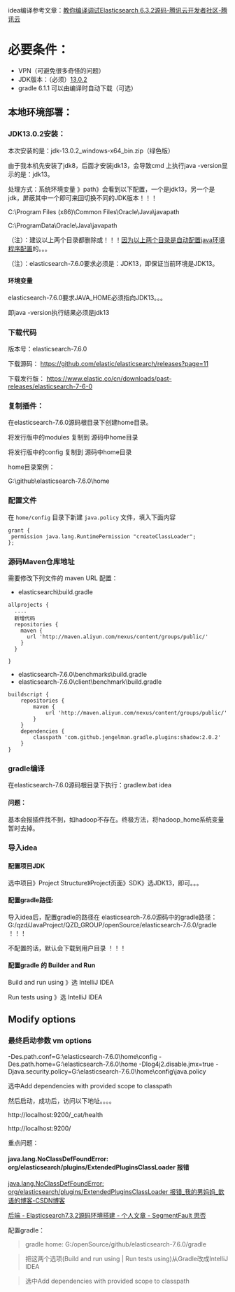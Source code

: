 idea编译参考文章：[教你编译调试Elasticsearch 6.3.2源码-腾讯云开发者社区-腾讯云](https://cloud.tencent.com/developer/article/1385924)

# 必要条件：

- VPN（可避免很多奇怪的问题）
- JDK版本：（必须）[13.0.2](https://www.oracle.com/java/technologies/javase/jdk13-archive-downloads.html)
- gradle 6.1.1  可以由编译时自动下载（可选）

## 本地环境部署：

### JDK13.0.2安装：

本次安装的是：jdk-13.0.2_windows-x64_bin.zip（绿色版）

由于我本机先安装了jdk8，后面才安装jdk13，会导致cmd 上执行java -version显示的是：jdk13。

处理方式：系统环境变量 》path》会看到以下配置，一个是jdk13，另一个是jdk，屏蔽其中一个即可来回切换不同的JDK版本！！！

C:\Program Files (x86)\Common Files\Oracle\Java\javapath

C:\ProgramData\Oracle\Java\javapath

（注）：建议以上两个目录都删除或！！！[因为以上两个目录是自动配置java环境程序配置](https://baijiahao.baidu.com/s?id=1663285105466706416&wfr=spider&for=pc)的。。。

（注）：elasticsearch-7.6.0要求必须是：JDK13，即保证当前环境是JDK13。

#### 环境变量

elasticsearch-7.6.0要求JAVA_HOME必须指向JDK13。。。

即java -version执行结果必须是jdk13

### 下载代码

版本号：elasticsearch-7.6.0

下载源码： https://github.com/elastic/elasticsearch/releases?page=11

下载发行版： https://www.elastic.co/cn/downloads/past-releases/elasticsearch-7-6-0

### 复制插件：

在elasticsearch-7.6.0源码根目录下创建home目录。

将发行版中的modules 复制到 源码中home目录

将发行版中的config 复制到 源码中home目录

home目录案例：

G:\github\elasticsearch-7.6.0\home

### 配置文件

在 `home/config` 目录下新建 `java.policy` 文件，填入下面内容

```
grant {
 permission java.lang.RuntimePermission "createClassLoader";
};
```

### 源码Maven仓库地址

需要修改下列文件的 maven URL 配置：

- elasticsearch\build.gradle

```
allprojects {
  ....
  新增代码
  repositories {
    maven {
      url 'http://maven.aliyun.com/nexus/content/groups/public/'
    }
  }

}
```

- elasticsearch-7.6.0\benchmarks\build.gradle
- elasticsearch-7.6.0\client\benchmark\build.gradle

```
buildscript {
    repositories {
        maven {
            url 'http://maven.aliyun.com/nexus/content/groups/public/'
        }
    }
    dependencies {
        classpath 'com.github.jengelman.gradle.plugins:shadow:2.0.2'
    }
}
```

### gradle编译

在elasticsearch-7.6.0源码根目录下执行：gradlew.bat idea

#### 问题：

基本会报插件找不到，如hadoop不存在。终极方法，将hadoop_home系统变量暂时去掉。

### 导入idea

#### 配置项目JDK

选中项目》Project Structure》Project页面》SDK》选JDK13，即可。。。

#### 配置gradle路径:

导入idea后，配置gradle的路径在 elasticsearch-7.6.0源码中的gradle路径：G:/qzd/JavaProject/QZD_GROUP/openSource/elasticsearch-7.6.0/gradle ！！！

不配置的话，默认会下载到用户目录 ！！！

#### 配置gradle 的 Builder and Run

Build and run using 》选 IntelliJ IDEA

Run tests using 》选 IntelliJ IDEA

## Modify options

### 最终启动参数 vm options

-Des.path.conf=G:\elasticsearch-7.6.0\home\config
-Des.path.home=G:\elasticsearch-7.6.0\home
-Dlog4j2.disable.jmx=true
-Djava.security.policy=G:\elasticsearch-7.6.0\home\config\java.policy

选中Add dependencies with provided scope to classpath

然后启动，成功后，访问以下地址。。。。

http://localhost:9200/_cat/health

http://localhost:9200/

重点问题：

#### java.lang.NoClassDefFoundError: org/elasticsearch/plugins/ExtendedPluginsClassLoader 报错

[java.lang.NoClassDefFoundError: org/elasticsearch/plugins/ExtendedPluginsClassLoader 报错_我的男妈妈_歆语的博客-CSDN博客](https://blog.csdn.net/wodenanmama/article/details/120182411)

[后端 - Elasticsearch7.3.2源码环境搭建 - 个人文章 - SegmentFault 思否](https://segmentfault.com/a/1190000022217206)



配置gradle：

> gradle home: G:/openSource/github/elasticsearch-7.6.0/gradle

> 把这两个选项(Build and run using | Run tests using)从Gradle改成IntelliJ IDEA

> 选中Add dependencies with provided scope to classpath
